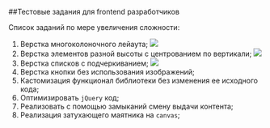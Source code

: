 ##Тестовые задания для frontend разработчиков

Список заданий по мере увеличения сложности:

1. Верстка многоколоночного лейаута;
	![](https://dl.dropbox.com/u/7417149/Screenshots/dp.png)
1. Верстка элементов разной высоты с центрованием по вертикали;
	![](https://dl.dropbox.com/u/7417149/Screenshots/dq.png)
1. Верстка списков с подчеркиванием;
	![](http://dl.dropbox.com/u/7417149/Screenshots/3b.png)
1. Верстка кнопки без использования изображений;
1. Кастомизация функционал библиотеки без изменения ее исходного кода;
1. Оптимизировать `jQuery` код;
1. Реализовать с помощью замыканий смену выдачи контента;
1. Реализация затухающего маятника на `canvas`;